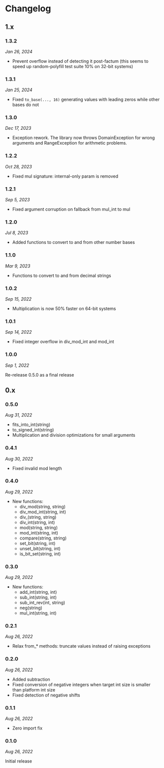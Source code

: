 # Changelog

## 1.x

### 1.3.2

*Jan 26, 2024*

* Prevent overflow instead of detecting it post-factum
  (this seems to speed up random-polyfill test suite 10% on 32-bit systems)

### 1.3.1

*Jan 25, 2024*

* Fixed `to_base(..., 16)` generating values with leading zeros while other bases do not

### 1.3.0

*Dec 17, 2023*

* Exception rework.
  The library now throws DomainException for wrong arguments and RangeException for arithmetic problems.

### 1.2.2

*Oct 28, 2023*

* Fixed mul signature: internal-only param is removed

### 1.2.1

*Sep 5, 2023*

* Fixed argument corruption on fallback from mul_int to mul

### 1.2.0

*Jul 8, 2023*

* Added functions to convert to and from other number bases

### 1.1.0

*Mar 9, 2023*

* Functions to convert to and from decimal strings

### 1.0.2

*Sep 15, 2022*

* Multiplication is now 50% faster on 64-bit systems

### 1.0.1

*Sep 14, 2022*

* Fixed integer overflow in div_mod_int and mod_int

### 1.0.0

*Sep 1, 2022*

Re-release 0.5.0 as a final release

## 0.x

### 0.5.0

*Aug 31, 2022*

* fits_into_int(string)
* to_signed_int(string)
* Multiplication and division optimizations for small arguments

### 0.4.1

*Aug 30, 2022*

* Fixed invalid mod length

### 0.4.0

*Aug 29, 2022*

* New functions:
  * div_mod(string, string)
  * div_mod_int(string, int)
  * div_(string, string)
  * div_int(string, int)
  * mod(string, string)
  * mod_int(string, int)
  * compare(string, string)
  * set_bit(string, int)
  * unset_bit(string, int)
  * is_bit_set(string, int)

### 0.3.0

*Aug 29, 2022*

* New functions:
  * add_int(string, int)
  * sub_int(string, int)
  * sub_int_rev(int, string)
  * neg(string)
  * mul_int(string, int)

### 0.2.1

*Aug 26, 2022*

* Relax from_* methods: truncate values instead of raising exceptions

### 0.2.0

*Aug 26, 2022*

* Added subtraction
* Fixed conversion of negative integers when target int size is smaller than platform int size
* Fixed detection of negative shifts

### 0.1.1

*Aug 26, 2022*

* Zero import fix

### 0.1.0

*Aug 26, 2022*

Initial release
